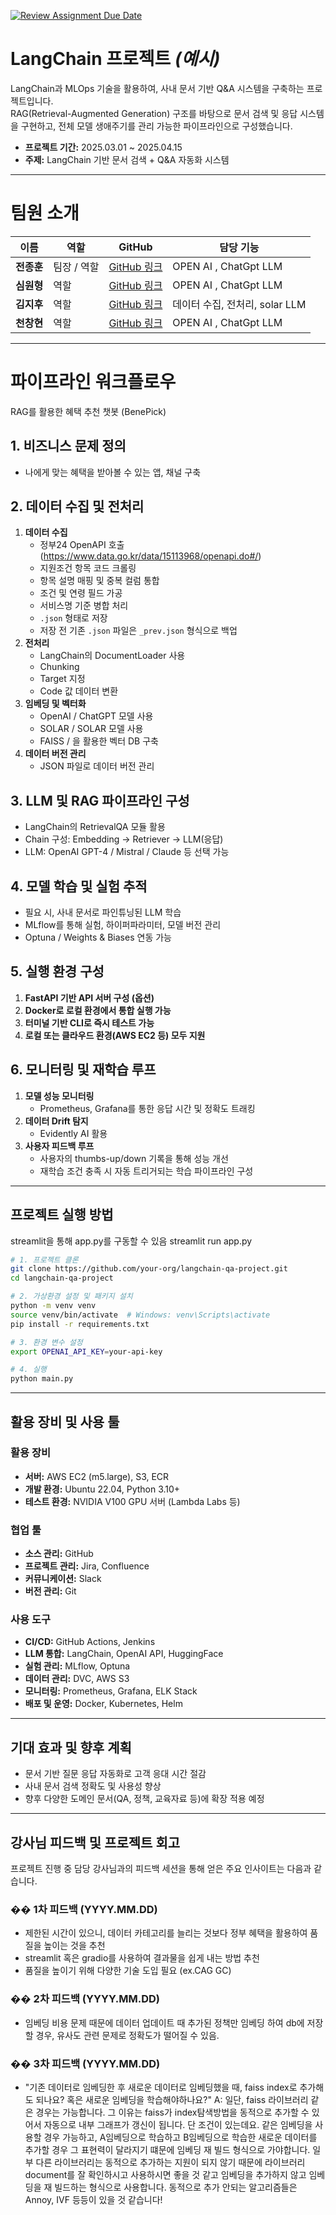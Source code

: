 [![Review Assignment Due Date](https://classroom.github.com/assets/deadline-readme-button-22041afd0340ce965d47ae6ef1cefeee28c7c493a6346c4f15d667ab976d596c.svg)](https://classroom.github.com/a/5BS4k7bR)
# **LangChain 프로젝트** *(예시)*

LangChain과 MLOps 기술을 활용하여, 사내 문서 기반 Q&A 시스템을 구축하는 프로젝트입니다.  
RAG(Retrieval-Augmented Generation) 구조를 바탕으로 문서 검색 및 응답 시스템을 구현하고, 전체 모델 생애주기를 관리 가능한 파이프라인으로 구성했습니다.

- **프로젝트 기간:** 2025.03.01 ~ 2025.04.15  
- **주제:** LangChain 기반 문서 검색 + Q&A 자동화 시스템  

---

# **팀원 소개**

| 이름      | 역할             | GitHub                | 담당 기능                                         |
|-----------|------------------|------------------------|--------------------------------------------------|
| **전종훈** | 팀장 / 역할 | [GitHub 링크](#)       | OPEN AI , ChatGpt LLM |
| **심원형** |  역할   | [GitHub 링크](#)       | OPEN AI , ChatGpt LLM  |
| **김지후** | 역할 | [GitHub 링크](#)       | 데이터 수집, 전처리, solar LLM           |
| **천창현** | 역할     | [GitHub 링크](#)       | OPEN AI , ChatGpt LLM         |

---

# **파이프라인 워크플로우**

RAG를 활용한 혜택 추천 챗봇 (BenePick)

## **1. 비즈니스 문제 정의**
- 나에게 맞는 혜택을 받아볼 수 있는 앱, 채널 구축

## **2. 데이터 수집 및 전처리**
1. **데이터 수집**
    - 정부24 OpenAPI 호출
   (https://www.data.go.kr/data/15113968/openapi.do#/)
   - 지원조건 항목 코드 크롤링
   - 항목 설명 매핑 및 중복 컬럼 통합
   - 조건 및 연령 필드 가공
   - 서비스명 기준 병합 처리
   - `.json` 형태로 저장
   - 저장 전 기존 `.json` 파일은 `_prev.json` 형식으로 백업
2. **전처리**
   - LangChain의 DocumentLoader 사용
   - Chunking
   - Target 지정
   - Code 값 데이터 변환
3. **임베딩 및 벡터화**
   - OpenAI / ChatGPT 모델 사용
   - SOLAR / SOLAR 모델 사용
   - FAISS / 을 활용한 벡터 DB 구축
4. **데이터 버전 관리**
   - JSON 파일로 데이터 버전 관리

## **3. LLM 및 RAG 파이프라인 구성**
- LangChain의 RetrievalQA 모듈 활용
- Chain 구성: Embedding → Retriever → LLM(응답)
- LLM: OpenAI GPT-4 / Mistral / Claude 등 선택 가능

## **4. 모델 학습 및 실험 추적**
- 필요 시, 사내 문서로 파인튜닝된 LLM 학습
- MLflow를 통해 실험, 하이퍼파라미터, 모델 버전 관리
- Optuna / Weights & Biases 연동 가능

## **5. 실행 환경 구성**
1. **FastAPI 기반 API 서버 구성 (옵션)**
2. **Docker로 로컬 환경에서 통합 실행 가능**
3. **터미널 기반 CLI로 즉시 테스트 가능**
4. **로컬 또는 클라우드 환경(AWS EC2 등) 모두 지원**

## **6. 모니터링 및 재학습 루프**
1. **모델 성능 모니터링**
   - Prometheus, Grafana를 통한 응답 시간 및 정확도 트래킹
2. **데이터 Drift 탐지**
   - Evidently AI 활용
3. **사용자 피드백 루프**
   - 사용자의 thumbs-up/down 기록을 통해 성능 개선
   - 재학습 조건 충족 시 자동 트리거되는 학습 파이프라인 구성

---

## **프로젝트 실행 방법**

streamlit을 통해 app.py를 구동할 수 있음
streamlit run app.py

```bash
# 1. 프로젝트 클론
git clone https://github.com/your-org/langchain-qa-project.git
cd langchain-qa-project

# 2. 가상환경 설정 및 패키지 설치
python -m venv venv
source venv/bin/activate  # Windows: venv\Scripts\activate
pip install -r requirements.txt

# 3. 환경 변수 설정
export OPENAI_API_KEY=your-api-key

# 4. 실행
python main.py
```

---

## **활용 장비 및 사용 툴**

### **활용 장비**
- **서버:** AWS EC2 (m5.large), S3, ECR
- **개발 환경:** Ubuntu 22.04, Python 3.10+
- **테스트 환경:** NVIDIA V100 GPU 서버 (Lambda Labs 등)

### **협업 툴**
- **소스 관리:** GitHub
- **프로젝트 관리:** Jira, Confluence
- **커뮤니케이션:** Slack
- **버전 관리:** Git

### **사용 도구**
- **CI/CD:** GitHub Actions, Jenkins
- **LLM 통합:** LangChain, OpenAI API, HuggingFace
- **실험 관리:** MLflow, Optuna
- **데이터 관리:** DVC, AWS S3
- **모니터링:** Prometheus, Grafana, ELK Stack
- **배포 및 운영:** Docker, Kubernetes, Helm

---

## **기대 효과 및 향후 계획**
- 문서 기반 질문 응답 자동화로 고객 응대 시간 절감
- 사내 문서 검색 정확도 및 사용성 향상
- 향후 다양한 도메인 문서(QA, 정책, 교육자료 등)에 확장 적용 예정

---
## **강사님 피드백 및 프로젝트 회고**

프로젝트 진행 중 담당 강사님과의 피드백 세션을 통해 얻은 주요 인사이트는 다음과 같습니다.

### �� **1차 피드백 (YYYY.MM.DD)**
- 제한된 시간이 있으니, 데이터 카테고리를 늘리는 것보다 정부 혜택을 활용하여 품질을 높이는 것을 추천
- streamlit 혹은 gradio를 사용하여 결과물을 쉽게 내는 방법 추천
- 품질을 높이기 위해 다양한 기술 도입 필요 (ex.CAG GC)

### �� **2차 피드백 (YYYY.MM.DD)**
- 임베딩 비용 문제 때문에 데이터 업데이트 때 추가된 정책만 임베딩 하여 db에 저장할 경우, 유사도 관련 문제로 정확도가 떨어질 수 있음.

### �� **3차 피드백 (YYYY.MM.DD)**
- "기존 데이터로 임베딩한 후 새로운 데이터로 임베딩했을 때, faiss index로 추가해도 되나요? 혹은 새로운 임베딩을 학습해야하나요?"
A:  일단, faiss 라이브러리 같은 경우는 가능합니다.
그 이유는 faiss가 index탐색방법을 동적으로 추가할 수 있어서 자동으로 내부 그래프가 갱신이 됩니다. 단 조건이 있는데요. 같은 임베딩을 사용할 경우 가능하고, A임베딩으로 학습하고 B임베딩으로 학습한 새로운 데이터를 추가할 경우 그 표현력이 달라지기 떄문에 임베딩 재 빌드 형식으로 가야합니다. 일부 다른 라이브러리는 동적으로 추가하는 지원이 되지 않기 때문에 라이브러리 document를 잘 확인하시고 사용하시면 좋을 것 같고 임베딩을 추가하지 않고 임베딩을 재 빌드하는 형식으로 사용합니다.
동적으로 추가 안되는 알고리즘들은 Annoy, IVF 등등이 있을 것 같습니다! 